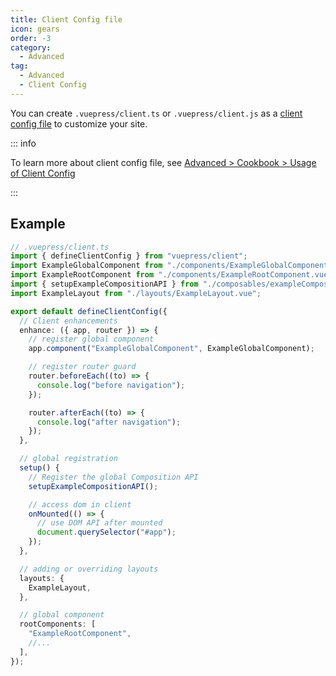 ```yaml
---
title: Client Config file
icon: gears
order: -3
category:
  - Advanced
tag:
  - Advanced
  - Client Config
---
```


You can create `.vuepress/client.ts` or `.vuepress/client.js` as a [client config file](../../cookbook/vuepress/config.md#client-config-file) to customize your site.

<!-- more -->

::: info

To learn more about client config file, see [Advanced > Cookbook > Usage of Client Config](https://vuejs.press/advanced/cookbook/usage-of-client-config.html)

:::

## Example

```ts
// .vuepress/client.ts
import { defineClientConfig } from "vuepress/client";
import ExampleGlobalComponent from "./components/ExampleGlobalComponent.vue";
import ExampleRootComponent from "./components/ExampleRootComponent.vue";
import { setupExampleCompositionAPI } from "./composables/exampleCompositionAPI";
import ExampleLayout from "./layouts/ExampleLayout.vue";

export default defineClientConfig({
  // Client enhancements
  enhance: ({ app, router }) => {
    // register global component
    app.component("ExampleGlobalComponent", ExampleGlobalComponent);

    // register router guard
    router.beforeEach((to) => {
      console.log("before navigation");
    });

    router.afterEach((to) => {
      console.log("after navigation");
    });
  },

  // global registration
  setup() {
    // Register the global Composition API
    setupExampleCompositionAPI();

    // access dom in client
    onMounted(() => {
      // use DOM API after mounted
      document.querySelector("#app");
    });
  },

  // adding or overriding layouts
  layouts: {
    ExampleLayout,
  },

  // global component
  rootComponents: [
    "ExampleRootComponent",
    //...
  ],
});
```
